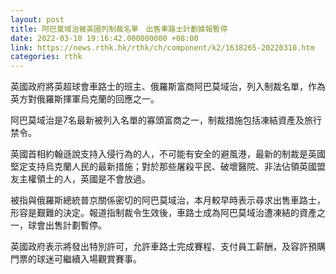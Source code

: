 ```yaml
---
layout: post
title: 阿巴莫域治被英國列制裁名單　出售車路士計劃據報暫停
date: 2022-03-10 19:16:42.000000000 +08:00
link: https://news.rthk.hk/rthk/ch/component/k2/1638265-20220310.htm
categories: rthk
---
```


英國政府將英超球會車路士的班主、俄羅斯富商阿巴莫域治，列入制裁名單，作為英方對俄羅斯揮軍烏克蘭的回應之一。

阿巴莫域治是7名最新被列入名單的寡頭富商之一，制裁措施包括凍結資產及旅行禁令。

英國首相約翰遜說支持入侵行為的人，不可能有安全的避風港，最新的制裁是英國堅定支持烏克蘭人民的最新措施；對於那些屠殺平民、破壞醫院、非法佔領英國盟友主權領土的人，英國是不會放過。

被指與俄羅斯總統普京關係密切的阿巴莫域治，本月較早時表示尋求出售車路士，形容是艱難的決定。報道指制裁令生效後，車路士成為阿巴莫域治遭凍結的資產之一，球會出售計劃暫停。

英國政府表示將發出特別許可，允許車路士完成賽程、支付員工薪酬，及容許預購門票的球迷可繼續入場觀賞賽事。
